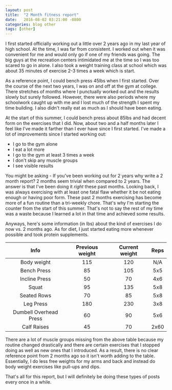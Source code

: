 ```yaml
---
layout: post
title:  "2 Month fitness report"
date:   2016-08-02 03:21:00 -0800
categories: blog other
tags: [other]
---
```


I first started officially working out a little over 2 years ago in my last year of high school.
At the time, I was far from consistent. I worked out when it was convenient for me and would only
go if one of my friends was going. The big guys at the recreation centers intimidated me at the time
so I was too scared to go in alone. I also took a weight training class at school which was about 35
minutes of exercise 2-3 times a week which is start.

As a reference point, I could bench press 45lbs when I first started. Over the course of the next two 
years, I was on and off at the gym at college. There stretches of months where I punctually worked out and
the results slowly but surely followed. However, there were also periods where my schoolwork caught up
with me and I lost much of the strength I spent my time building. I also didn't really eat as much as
I should have been eating.

At the start of this summer, I could bench press about 85lbs and had decent form on the exercises that I did.
Now, about two and a half months later I feel like I've made it farther than I ever have since I first started.
I've made a lot of improvements since I started working out:

* I go to the gym alone
* I eat a lot more 
* I go to the gym at least 3 times a week
* I don't skip any muscle groups
* I see visible results

You might be asking - If you've been working out for 2 years why write a 2 month report? 2 months seem trivial
when compared to 2 years. The answer is that I've been doing it *right* these past months. Looking back, I 
was always exercising with at least one fatal flaw whether it be not eating enough or having poor form. 
These past 2 months exercising has become more of a fun routine than a tri-weekly chore. That's why I'm starting
the counter from the start of this summer. That's not to say the rest of my time was a waste because I learned 
a lot in that time and achieved some results.

Anyways, here's some information (in lbs) about the kind of exercises I do now vs. 2 months ago. As for diet, I just
started eating more whenever possible and took protein supplements.

| Info | Previous weight | Current weight | Reps |
| :--: | :-------: | :--: | :-------: |
| Body weight | 115 | 120 | N/A |
| Bench Press | 85 | 105 | 5x5 |
| Incline Press | 50 | 70 | 4x6 |
| Squat | 95 | 135 | 5x8 |
| Seated Rows | 70 | 85 | 5x8 |
| Leg Press | 180 | 230 | 3x8 |
| Dumbell Overhead Press | 60 | 90 | 5x6 |
| Calf Raises | 45 | 70 | 2x60 |

There are a lot of muscle groups missing from the above table because my routine changed drastically
and there are certain exercises that I stopped doing as well as new ones that I introduced. As a result,
there is no clear reference point from 2 months ago so it isn't worth adding to the table. Essentially,
I do less free weights for my arms and back and instead do body weight exercises like pull-ups and dips.

That's all for this report, but I will definitely be doing these types of posts every once in a while.
